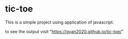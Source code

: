 # tic-toe
This is a simple project using application of javascript.

to see the output visit "https://gyan2020.github.io/tic-toe/"
